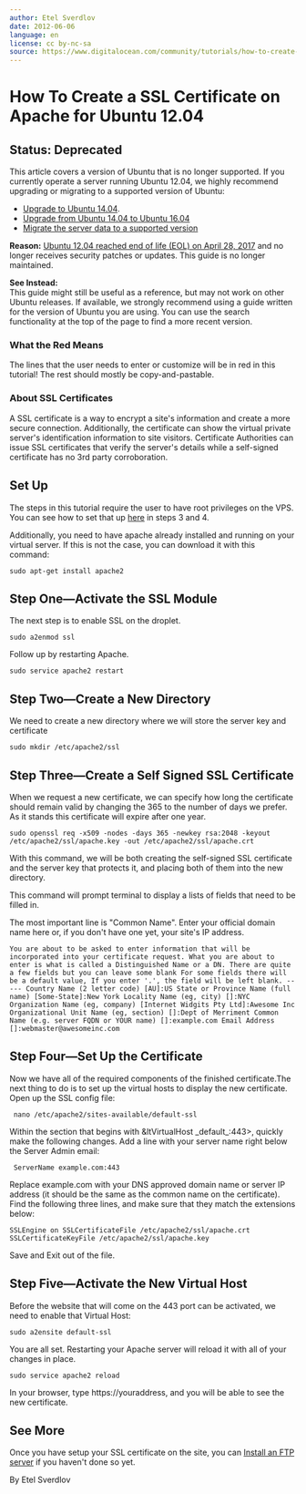 ```yaml
---
author: Etel Sverdlov
date: 2012-06-06
language: en
license: cc by-nc-sa
source: https://www.digitalocean.com/community/tutorials/how-to-create-a-ssl-certificate-on-apache-for-ubuntu-12-04
---
```


# How To Create a SSL Certificate on Apache for Ubuntu 12.04

## **Status:** Deprecated

This article covers a version of Ubuntu that is no longer supported. If you currently operate a server running Ubuntu 12.04, we highly recommend upgrading or migrating to a supported version of Ubuntu:

- [Upgrade to Ubuntu 14.04](how-to-upgrade-ubuntu-12-04-lts-to-ubuntu-14-04-lts).
- [Upgrade from Ubuntu 14.04 to Ubuntu 16.04](how-to-upgrade-to-ubuntu-16-04-lts)
- [Migrate the server data to a supported version](how-to-migrate-linux-servers-part-1-system-preparation)

**Reason:** [Ubuntu 12.04 reached end of life (EOL) on April 28, 2017](https://lists.ubuntu.com/archives/ubuntu-announce/2017-March/000218.html) and no longer receives security patches or updates. This guide is no longer maintained.

**See Instead:**  
 This guide might still be useful as a reference, but may not work on other Ubuntu releases. If available, we strongly recommend using a guide written for the version of Ubuntu you are using. You can use the search functionality at the top of the page to find a more recent version.

### What the Red Means

The lines that the user needs to enter or customize will be in red in this tutorial! The rest should mostly be copy-and-pastable.

### About SSL Certificates

A SSL certificate is a way to encrypt a site's information and create a more secure connection. Additionally, the certificate can show the virtual private server's identification information to site visitors. Certificate Authorities can issue SSL certificates that verify the server's details while a self-signed certificate has no 3rd party corroboration.

## Set Up

The steps in this tutorial require the user to have root privileges on the VPS. You can see how to set that up [here](https://www.digitalocean.com/community/articles/initial-server-setup-with-ubuntu-12-04) in steps 3 and 4.

Additionally, you need to have apache already installed and running on your virtual server. If this is not the case, you can download it with this command:

    sudo apt-get install apache2

## Step One—Activate the SSL Module

The next step is to enable SSL on the droplet.

    sudo a2enmod ssl

Follow up by restarting Apache.

    sudo service apache2 restart

## Step Two—Create a New Directory

We need to create a new directory where we will store the server key and certificate

    sudo mkdir /etc/apache2/ssl 

## Step Three—Create a Self Signed SSL Certificate

When we request a new certificate, we can specify how long the certificate should remain valid by changing the 365 to the number of days we prefer. As it stands this certificate will expire after one year.

    sudo openssl req -x509 -nodes -days 365 -newkey rsa:2048 -keyout /etc/apache2/ssl/apache.key -out /etc/apache2/ssl/apache.crt

With this command, we will be both creating the self-signed SSL certificate and the server key that protects it, and placing both of them into the new directory.

This command will prompt terminal to display a lists of fields that need to be filled in.

The most important line is "Common Name". Enter your official domain name here or, if you don't have one yet, your site's IP address.

    You are about to be asked to enter information that will be incorporated into your certificate request. What you are about to enter is what is called a Distinguished Name or a DN. There are quite a few fields but you can leave some blank For some fields there will be a default value, If you enter '.', the field will be left blank. ----- Country Name (2 letter code) [AU]:US State or Province Name (full name) [Some-State]:New York Locality Name (eg, city) []:NYC Organization Name (eg, company) [Internet Widgits Pty Ltd]:Awesome Inc Organizational Unit Name (eg, section) []:Dept of Merriment Common Name (e.g. server FQDN or YOUR name) []:example.com Email Address []:webmaster@awesomeinc.com

## Step Four—Set Up the Certificate

Now we have all of the required components of the finished certificate.The next thing to do is to set up the virtual hosts to display the new certificate. Open up the SSL config file:

     nano /etc/apache2/sites-available/default-ssl

Within the section that begins with &ltVirtualHost \_default\_:443\>, quickly make the following changes. Add a line with your server name right below the Server Admin email:

     ServerName example.com:443

Replace example.com with your DNS approved domain name or server IP address (it should be the same as the common name on the certificate). Find the following three lines, and make sure that they match the extensions below:

    SSLEngine on SSLCertificateFile /etc/apache2/ssl/apache.crt SSLCertificateKeyFile /etc/apache2/ssl/apache.key

Save and Exit out of the file.

## Step Five—Activate the New Virtual Host

Before the website that will come on the 443 port can be activated, we need to enable that Virtual Host:

    sudo a2ensite default-ssl

You are all set. Restarting your Apache server will reload it with all of your changes in place.

    sudo service apache2 reload

In your browser, type https://youraddress, and you will be able to see the new certificate.

## See More

Once you have setup your SSL certificate on the site, you can [Install an FTP server](https://www.digitalocean.com/community/articles/how-to-set-up-vsftpd-on-ubuntu-12-04) if you haven't done so yet.

By Etel Sverdlov
